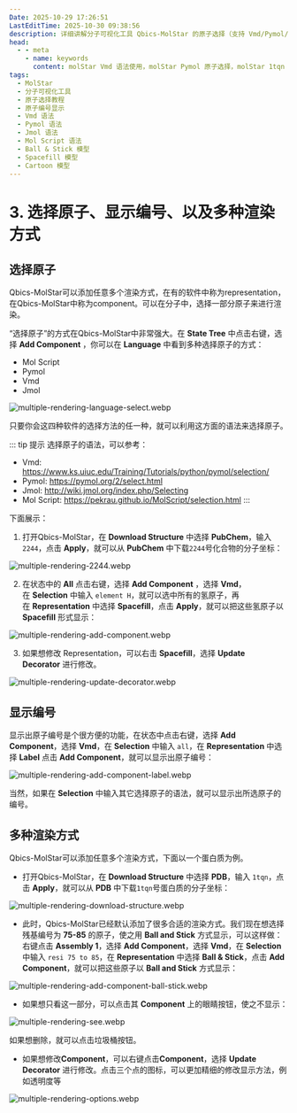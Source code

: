 ```yaml
---
Date: 2025-10-29 17:26:51
LastEditTime: 2025-10-30 09:38:56
description: 详细讲解分子可视化工具 Qbics-MolStar 的原子选择（支持 Vmd/Pymol/Jmol/Mol Script4 种语法）、原子编号显示（全原子 / 指定原子）及多种渲染方式（Ball & Stick/Spacefill/Cartoon 等）操作，含 PubChem 化合物（ID:2244）、PDB 蛋白质（ID:1tqn）实操案例，助力科研人员快速掌握分子结构分析核心技能，高效完成分子可视化工作。
head:
  - - meta
    - name: keywords
      content: molStar Vmd 语法使用，molStar Pymol 原子选择，molStar 1tqn 蛋白质渲染，molStar PubChem 化合物下载，molStar 组件管理，molStar Ball & Stick 渲染，molStar Spacefill 显示，molStar Label 原子编号
tags:
  - MolStar
  - 分子可视化工具
  - 原子选择教程
  - 原子编号显示
  - Vmd 语法
  - Pymol 语法
  - Jmol 语法
  - Mol Script 语法
  - Ball & Stick 模型
  - Spacefill 模型
  - Cartoon 模型
---
```


# 3. 选择原子、显示编号、以及多种渲染方式

## 选择原子

Qbics-MolStar可以添加任意多个渲染方式，在有的软件中称为representation，在Qbics-MolStar中称为component。可以在分子中，选择一部分原子来进行渲染。

“选择原子”的方式在Qbics-MolStar中非常强大。在 **State Tree** 中点击右键，选择 **Add Component** ，你可以在 **Language** 中看到多种选择原子的方式：

- Mol Script
- Pymol
- Vmd
- Jmol

![multiple-rendering-language-select.webp](./assets/multiple-rendering-language-select.webp)

只要你会这四种软件的选择方法的任一种，就可以利用这方面的语法来选择原子。

::: tip 提示
选择原子的语法，可以参考：

  - Vmd: https://www.ks.uiuc.edu/Training/Tutorials/python/pymol/selection/
  - Pymol: https://pymol.org/2/select.html
  - Jmol: http://wiki.jmol.org/index.php/Selecting
  - Mol Script: https://pekrau.github.io/MolScript/selection.html
:::

下面展示：

1. 打开Qbics-MolStar，在 **Download Structure** 中选择 **PubChem**，输入 `2244`，点击 **Apply**，就可以从 **PubChem** 中下载`2244`号化合物的分子坐标：

![multiple-rendering-2244.webp](./assets/multiple-rendering-2244.webp)

2. 在状态中的 **All** 点击右键，选择 **Add Component** ，选择 **Vmd**，在 **Selection** 中输入 `element H`，就可以选中所有的氢原子，再在 **Representation** 中选择 **Spacefill**，点击 **Apply**，就可以把这些氢原子以 **Spacefill** 形式显示：

![multiple-rendering-add-component.webp](./assets/multiple-rendering-add-component.webp)

3. 如果想修改 Representation，可以右击 **Spacefill**，选择 **Update Decorator** 进行修改。

![multiple-rendering-update-decorator.webp](./assets/multiple-rendering-update-decorator.webp)

## 显示编号

显示出原子编号是个很方便的功能，在状态中点击右键，选择 **Add Component**，选择 **Vmd**，在 **Selection** 中输入 `all`，在 **Representation** 中选择 **Label** 点击 **Add Component**，就可以显示出原子编号：

![multiple-rendering-add-component-label.webp](./assets/multiple-rendering-add-component-label.webp)

当然，如果在 **Selection** 中输入其它选择原子的语法，就可以显示出所选原子的编号。

## 多种渲染方式

Qbics-MolStar可以添加任意多个渲染方式，下面以一个蛋白质为例。

  - 打开Qbics-MolStar，在 **Download Structure** 中选择 **PDB**，输入 `1tqn`，点击 **Apply**，就可以从 **PDB** 中下载`1tqn`号蛋白质的分子坐标：

![multiple-rendering-download-structure.webp](./assets/multiple-rendering-download-structure.webp)

  - 此时，Qbics-MolStar已经默认添加了很多合适的渲染方式。我们现在想选择残基编号为 **75-85** 的原子，使之用 **Ball and Stick** 方式显示，可以这样做：右键点击 **Assembly 1**，选择 **Add Component**，选择 **Vmd**，在 **Selection** 中输入 `resi 75 to 85`，在 **Representation** 中选择 **Ball & Stick**，点击 **Add Component**，就可以把这些原子以 **Ball and Stick** 方式显示：

![multiple-rendering-add-component-ball-stick.webp](./assets/multiple-rendering-add-component-ball-stick.webp)

  - 如果想只看这一部分，可以点击其 **Component** 上的眼睛按钮，使之不显示：

![multiple-rendering-see.webp](./assets/multiple-rendering-see.webp)

如果想删除，就可以点击垃圾桶按钮。

  - 如果想修改**Component**，可以右键点击**Component**，选择 **Update Decorator** 进行修改。点击三个点的图标，可以更加精细的修改显示方法，例如透明度等

![multiple-rendering-options.webp](./assets/multiple-rendering-options.webp)